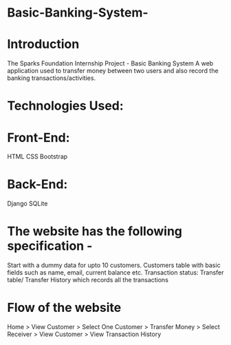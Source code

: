 
# Basic-Banking-System-
# Introduction
The Sparks Foundation Internship Project - Basic Banking System
A web application used to transfer money between two users and also record the banking transactions/activities.

# Technologies Used:
# Front-End:
HTML
CSS
Bootstrap

# Back-End:
Django
SQLite

# The website has the following specification -
Start with a dummy data for upto 10 customers. Customers table with basic fields such as name, email, current balance etc. Transaction status: Transfer table/ Transfer History which records all the transactions

# Flow of the website
Home > View Customer > Select One Customer > Transfer Money > Select Receiver > View Customer > View Transaction History

